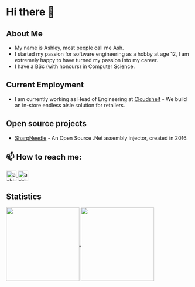 # Hi there 👋

<!-- 
**ashleyww93/ashleyww93** is a ✨ _special_ ✨ repository because its `README.md` (this file) appears on your GitHub profile.

Here are some ideas to get you started:

- 🔭 I’m currently working on ...
- 🌱 I’m currently learning ...
- 👯 I’m looking to collaborate on ...
- 🤔 I’m looking for help with ...
- 💬 Ask me about ...
- 📫 How to reach me: ...
- 😄 Pronouns: ...
- ⚡ Fun fact: ... -->

## About Me
* My name is Ashley, most people call me Ash.
* I started my passion for software engineering as a hobby at age 12, I am extremely happy to have turned my passion into my career.
* I have a BSc (with honours) in Computer Science.

## Current Employment
* I am currently working as Head of Engineering at [Cloudshelf](https://cloudshelf.ai) - We build an in-store endless aisle solution for retailers.

## Open source projects
* [SharpNeedle](https://github.com/ashleyww93/SharpNeedle) - An Open Source .Net assembly injector, created in 2016.

## 📫 How to reach me:
<a href="https://www.linkedin.com/in/ashleyww93/">
  <img height=28 align="center" src="https://img.shields.io/badge/linkedin-%230077B5.svg?style=for-the-badge&logo=linkedin&logoColor=white" alt="ashleyww93 on linked in"/>
</a>
<a href="#">
  <img height=28 align="center"  src="https://dcbadge.vercel.app/api/shield/241614312416739329?compact=true" alt="ashleyww93 on discord"/>
</a>

## Statistics
<a href="#">
  <img height=200 align="center" src="https://github-readme-stats-git-main-ashleyww93.vercel.app/api?username=ashleyww93&count_private=true&theme=transparent&show_icons=true&hide_rank=true&title_color=fff&text_color=fff&icon_color=fff&border_color=fff" />
</a>
<a href="#">
  <img height=200 align="center" src="https://github-readme-stats-git-main-ashleyww93.vercel.app/api/top-langs/?username=ashleyww93&count_private=true&size_weight=0.5&count_weight=0.5&langs_count=8&layout=compact&theme=transparent&title_color=fff&text_color=fff&icon_color=fff&border_color=fff" />
</a>
